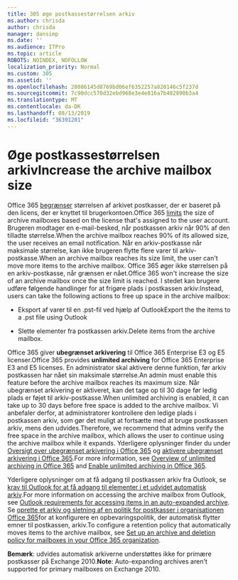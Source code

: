 ```yaml
---
title: 305 øge postkassestørrelsen arkiv
ms.author: chrisda
author: chrisda
manager: dansimp
ms.date: ''
ms.audience: ITPro
ms.topic: article
ROBOTS: NOINDEX, NOFOLLOW
localization_priority: Normal
ms.custom: 305
ms.assetid: ''
ms.openlocfilehash: 28086145d8769bd06ef6352257a820146c5f237d
ms.sourcegitcommit: 7c90dcc570d32ebd968e3e4e816a7b482890b3a4
ms.translationtype: MT
ms.contentlocale: da-DK
ms.lasthandoff: 08/13/2019
ms.locfileid: "36391201"
---
```

# <a name="increase-the-archive-mailbox-size"></a><span data-ttu-id="d3cab-102">Øge postkassestørrelsen arkiv</span><span class="sxs-lookup"><span data-stu-id="d3cab-102">Increase the archive mailbox size</span></span>

<span data-ttu-id="d3cab-103">Office 365 [begrænser](https://docs.microsoft.com/office365/servicedescriptions/exchange-online-service-description/exchange-online-limits#mailbox-storage-limits) størrelsen af arkivet postkasser, der er baseret på den licens, der er knyttet til brugerkontoen.</span><span class="sxs-lookup"><span data-stu-id="d3cab-103">Office 365 [limits](https://docs.microsoft.com/office365/servicedescriptions/exchange-online-service-description/exchange-online-limits#mailbox-storage-limits) the size of archive mailboxes based on the license that's assigned to the user account.</span></span> <span data-ttu-id="d3cab-104">Brugeren modtager en e-mail-besked, når postkassen arkiv når 90% af den tilladte størrelse.</span><span class="sxs-lookup"><span data-stu-id="d3cab-104">When the archive mailbox reaches 90% of its allowed size, the user receives an email notification.</span></span> <span data-ttu-id="d3cab-105">Når en arkiv-postkasse når maksimale størrelse, kan ikke brugeren flytte flere varer til arkiv-postkasse.</span><span class="sxs-lookup"><span data-stu-id="d3cab-105">When an archive mailbox reaches its size limit, the user can't move more items to the archive mailbox.</span></span> <span data-ttu-id="d3cab-106">Office 365 øger ikke størrelsen på en arkiv-postkasse, når grænsen er nået.</span><span class="sxs-lookup"><span data-stu-id="d3cab-106">Office 365 won't increase the size of an archive mailbox once the size limit is reached.</span></span> <span data-ttu-id="d3cab-107">I stedet kan brugere udføre følgende handlinger for at frigøre plads i postkassen arkiv:</span><span class="sxs-lookup"><span data-stu-id="d3cab-107">Instead, users can take the following actions to free up space in the archive mailbox:</span></span>

- <span data-ttu-id="d3cab-108">Eksport af varer til en .pst-fil ved hjælp af Outlook</span><span class="sxs-lookup"><span data-stu-id="d3cab-108">Export the the items to a .pst file using Outlook</span></span>

- <span data-ttu-id="d3cab-109">Slette elementer fra postkassen arkiv.</span><span class="sxs-lookup"><span data-stu-id="d3cab-109">Delete items from the archive mailbox.</span></span>

<span data-ttu-id="d3cab-110">Office 365 giver **ubegrænset arkivering** til Office 365 Enterprise E3 og E5 licenser.</span><span class="sxs-lookup"><span data-stu-id="d3cab-110">Office 365 provides **unlimited archiving** for Office 365 Enterprise E3 and E5 licenses.</span></span> <span data-ttu-id="d3cab-111">En administrator skal aktivere denne funktion, før arkiv postkassen har nået sin maksimale størrelse.</span><span class="sxs-lookup"><span data-stu-id="d3cab-111">An admin must enable this feature before the archive mailbox reaches its maximum size.</span></span> <span data-ttu-id="d3cab-112">Når ubegrænset arkivering er aktiveret, kan det tage op til 30 dage før ledig plads er føjet til arkiv-postkasse.</span><span class="sxs-lookup"><span data-stu-id="d3cab-112">When unlimited archiving is enabled, it can take up to 30 days before free space is added to the archive mailbox.</span></span> <span data-ttu-id="d3cab-113">Vi anbefaler derfor, at administratorer kontrollere den ledige plads i postkassen arkiv, som gør det muligt at fortsætte med at bruge postkassen arkiv, mens den udvides.</span><span class="sxs-lookup"><span data-stu-id="d3cab-113">Therefore, we recommend that admins verify the free space in the archive mailbox, which allows the user to continue using the archive mailbox while it expands.</span></span> <span data-ttu-id="d3cab-114">Yderligere oplysninger finder du under [Oversigt over ubegrænset arkivering i Office 365](https://docs.microsoft.com/office365/securitycompliance/unlimited-archiving) og [aktivere ubegrænset arkivering i Office 365](https://docs.microsoft.com/office365/securitycompliance/enable-unlimited-archiving).</span><span class="sxs-lookup"><span data-stu-id="d3cab-114">For more information, see [Overview of unlimited archiving in Office 365](https://docs.microsoft.com/office365/securitycompliance/unlimited-archiving) and [Enable unlimited archiving in Office 365](https://docs.microsoft.com/office365/securitycompliance/enable-unlimited-archiving).</span></span>

<span data-ttu-id="d3cab-115">Yderligere oplysninger om at få adgang til postkassen arkiv fra Outlook, se [krav til Outlook for at få adgang til elementer i et udvidet automatisk arkiv](https://docs.microsoft.com/office365/securitycompliance/unlimited-archiving#outlook-requirements-for-accessing-items-in-an-auto-expanded-archive).</span><span class="sxs-lookup"><span data-stu-id="d3cab-115">For more information on accessing the archive mailbox from Outlook, see [Outlook requirements for accessing items in an auto-expanded archive](https://docs.microsoft.com/office365/securitycompliance/unlimited-archiving#outlook-requirements-for-accessing-items-in-an-auto-expanded-archive).</span></span> <span data-ttu-id="d3cab-116">Se [oprette et arkiv og sletning af en politik for postkasser i organisationen Office 365](https://docs.microsoft.com/office365/securitycompliance/set-up-an-archive-and-deletion-policy-for-mailboxes)for at konfigurere en opbevaringspolitik, der automatisk flytter emner til postkassen, arkiv.</span><span class="sxs-lookup"><span data-stu-id="d3cab-116">To configure a retention policy that automatically moves items to the archive mailbox, see [Set up an archive and deletion policy for mailboxes in your Office 365 organization](https://docs.microsoft.com/office365/securitycompliance/set-up-an-archive-and-deletion-policy-for-mailboxes).</span></span>

<span data-ttu-id="d3cab-117">**Bemærk**: udvides automatisk arkiverne understøttes ikke for primære postkasser på Exchange 2010.</span><span class="sxs-lookup"><span data-stu-id="d3cab-117">**Note**: Auto-expanding archives aren't supported for primary mailboxes on Exchange 2010.</span></span>
